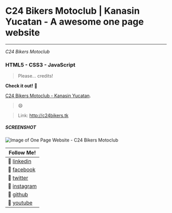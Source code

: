 # C24 Bikers Motoclub | Kanasin Yucatan - A awesome one page website

<hr>

*C24 Bikers Motoclub*

### HTML5 - CSS3 - JavaScript

> Please... credits!

**Check it out!** :rocket:

[C24 Bikers Motoclub - Kanasin Yucatan](http://c24bikers.tk).

> :smile:

 > Link: http://c24bikers.tk

 ##### SCREENSHOT

![Image of One Page Website - C24 Bikers Motoclub](images/C24_Bikers_Motoclub_Rutas_en_moto_Kanasin_Yucatan.png)

|						Follow Me!                       |
|--------------------------------------------------------|
:beers: [linkedin](https://www.linkedin.com/in/chechepech)|
:beers: [facebook](https://www.facebook/chechepech)|
:beers: [twitter](https://twitter.com/chechepech)|
:beers: [instagram](https://www.instagram.com/cheche_pech)|
:beers: [github](https://github.com/chechepech)|
:beers: [youtube](https://www.youtube.com/c/chechepech)|